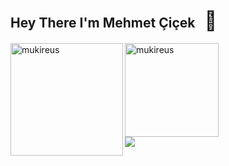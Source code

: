 ## Hey There I'm Mehmet Çiçek  &nbsp;&nbsp;<span style='font-size:30px;'>&#127993;</span> 

<img height="180em" align="left" src="https://github-readme-stats.vercel.app/api?username=mhtck&show_icons=true&locale=en&layout=compact&langs_count=8&theme=tokyonight" alt="mukireus"/>

<img height="150em" align="left" src="https://github-readme-stats.vercel.app/api/top-langs?username=mhtck&show_icons=true&locale=en&layout=compact&langs_count=8&theme=tokyonight" alt="mukireus"/>
</a>

<br/>
<br/>
<br/>
<br/>
<br/>
<br/>
<br/>
<br/>



![](https://komarev.com/ghpvc/?username=mhtck&color=green)





[java]:https://www.tutorialspoint.com/java/index.htm
[github]: https://github.com/IbrahimTalha0
[python]: https://www.python.org/
[git]: https://git-scm.com/
[spring]:https://spring.io/
[linux]:https://www.tutorialspoint.com/unix/index.htm
